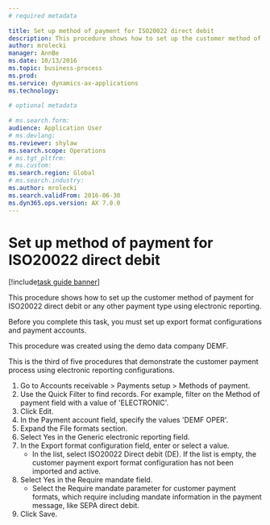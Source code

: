 ```yaml
--- 
# required metadata 
 
title: Set up method of payment for ISO20022 direct debit
description: This procedure shows how to set up the customer method of payment for ISO20022 direct debit or any other payment type using electronic reporting. 
author: mrolecki
manager: AnnBe 
ms.date: 10/13/2016
ms.topic: business-process 
ms.prod:  
ms.service: dynamics-ax-applications 
ms.technology:  
 
# optional metadata 
 
# ms.search.form:   
audience: Application User 
# ms.devlang:  
ms.reviewer: shylaw
ms.search.scope: Operations 
# ms.tgt_pltfrm:  
# ms.custom:  
ms.search.region: Global
# ms.search.industry: 
ms.author: mrolecki
ms.search.validFrom: 2016-06-30 
ms.dyn365.ops.version: AX 7.0.0 
---
```

# Set up method of payment for ISO20022 direct debit

[!include[task guide banner](../../includes/task-guide-banner.md)]

This procedure shows how to set up the customer method of payment for ISO20022 direct debit or any other payment type using electronic reporting. 



Before you complete this task, you must set up export format configurations and payment accounts.



This procedure was created using the demo data company DEMF.



This is the third of five procedures that demonstrate the customer payment process using electronic reporting configurations.

1. Go to Accounts receivable > Payments setup > Methods of payment.
2. Use the Quick Filter to find records. For example, filter on the Method of payment field with a value of 'ELECTRONIC'.
3. Click Edit.
4. In the Payment account field, specify the values 'DEMF OPER'.
5. Expand the File formats section.
6. Select Yes in the Generic electronic reporting field.
7. In the Export format configuration field, enter or select a value.
    * In the list, select ISO20022 Direct debit (DE).  If the list is empty, the customer payment export format configuration has not been imported and active.  
8. Select Yes in the Require mandate field.
    * Select the Require mandate parameter for customer payment formats, which require including mandate information in the payment message, like SEPA direct debit.  
9. Click Save.

